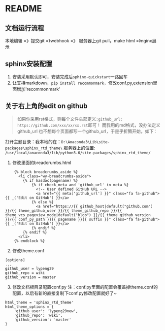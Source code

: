 # README

## 文档运行流程

本地编辑 =》提交git =》webhook =》 服务器上git pull，make html =》nginx展示

## sphinx安装配置
1. 安装采用默认即可，安装完成后`sphinx-quickstart`一路回车
2. 让支持markdown，`pip install recommonmark`，修改conf.py,extension里面增加'recommonmark'

## 关于右上角的edit on github

> 如果你采用rst格式，则每个文件头部定义`:github_url: https://github.com/xxx/xx/xx.rst`即可！
> 而我用的md格式，没办法定义github_url 也不想每个页面都写一个github_url，于是乎折腾开始，如下：

打开主题目录：我本地的在：`D:\Anaconda3\Lib\site-packages\sphinx_rtd_theme\`
服务器上的位置: `/usr/local/anaconda3/lib/python3.6/site-packages/sphinx_rtd_theme/`

1. 修改里面的breadcrumbs.html
```
    {% block breadcrumbs_aside %}
      <li class="wy-breadcrumbs-aside">
        {% if hasdoc(pagename) %}
            {% if check_meta and 'github_url' in meta %}
              <!-- User defined GitHub URL -->
              <a href="{{ meta['github_url'] }}" class="fa fa-github"> {{ _('Edit on GitHub') }}</a>
            {% else %}
              <a href="https://{{ github_host|default("github.com") }}/{{ theme_github_user }}/{{ theme_github_repo }}/{{ theme_vcs_pageview_mode|default("blob") }}/{{ theme_github_version }}/{{ conf_py_path }}{{ pagename }}{{ suffix }}" class="fa fa-github"> {{ _('Edit on GitHub') }}</a>
            {% endif %}
        {% endif %}
      </li>
    {% endblock %}
```

2. 修改theme.conf
```
[options]
...
github_user = lypeng29
github_repo = wiki
github_version = master
```

3. 修改文档根目录配置conf.py
注：conf.py里面的配置会覆盖掉theme.conf的配置，以后有新的直接复制下conf.py修改配置就好了~
```
html_theme = 'sphinx_rtd_theme'
html_theme_options = {
	'github_user': 'lypeng29new',
	'github_repo': 'wiki',
	'github_version': 'master'
}
```